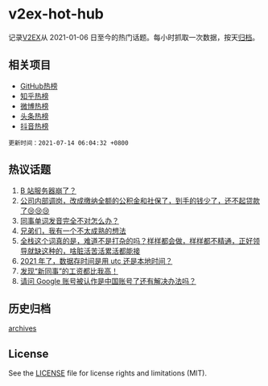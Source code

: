 # v2ex-hot-hub

 记录[V2EX](https://www.v2ex.com/)从 2021-01-06 日至今的热门话题。每小时抓取一次数据，按天[归档](archives)。
 
 ## 相关项目

- [GitHub热榜](https://github.com/lonnyzhang423/github-hot-hub)
- [知乎热榜](https://github.com/lonnyzhang423/zhihu-hot-hub)
- [微博热榜](https://github.com/lonnyzhang423/weibo-hot-hub)
- [头条热榜](https://github.com/lonnyzhang423/toutiao-hot-hub)
- [抖音热榜](https://github.com/lonnyzhang423/douyin-hot-hub)


 `更新时间：2021-07-14 06:04:32 +0800`

## 热议话题

1. [B 站服务器崩了？](https://www.v2ex.com/t/789356)
1. [公司内部调岗，改成缴纳全额的公积金和社保了，到手的钱少了，还不起贷款了😢😢😢](https://www.v2ex.com/t/789168)
1. [同事单词发音完全不对怎么办？](https://www.v2ex.com/t/789173)
1. [兄弟们，我有一个不太成熟的想法](https://www.v2ex.com/t/789169)
1. [全栈这个词真的是，难道不是打杂的吗？样样都会做，样样都不精通，正好领导就缺这种的，啥脏活苦活累活都能接](https://www.v2ex.com/t/789234)
1. [2021 年了，数据存时间是用 utc 还是本地时间？](https://www.v2ex.com/t/789255)
1. [发现“新同事”的工资都比我高！](https://www.v2ex.com/t/789187)
1. [请问 Google 账号被认作是中国账号了还有解决办法吗？](https://www.v2ex.com/t/789338)

## 历史归档

[archives](archives)

## License

See the [LICENSE](LICENSE) file for license rights and limitations (MIT).
